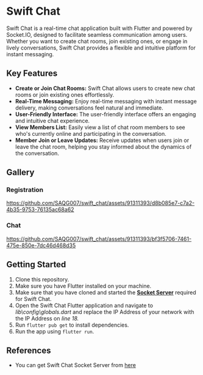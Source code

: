 # Swift Chat

Swift Chat is a real-time chat application built with Flutter and powered by Socket.IO, designed to facilitate seamless communication among users. Whether you want to create chat rooms, join existing ones, or engage in lively conversations, Swift Chat provides a flexible and intuitive platform for instant messaging.

## Key Features
- **Create or Join Chat Rooms:** Swift Chat allows users to create new chat rooms or join existing ones effortlessly.
- **Real-Time Messaging:** Enjoy real-time messaging with instant message delivery, making conversations feel natural and immediate.
- **User-Friendly Interface:** The user-friendly interface offers an engaging and intuitive chat experience.
- **View Members List:** Easily view a list of chat room members to see who's currently online and participating in the conversation.
- **Member Join or Leave Updates:** Receive updates when users join or leave the chat room, helping you stay informed about the dynamics of the conversation.

## Gallery

### Registration
https://github.com/SAQG007/swift_chat/assets/91311393/d8b085e7-c7a2-4b35-9753-76135ac68a62

### Chat
https://github.com/SAQG007/swift_chat/assets/91311393/bf3f5706-7461-475e-850e-7dc46d468d35

## Getting Started
1. Clone this repository.
2. Make sure you have Flutter installed on your machine.
3. Make sure that you have cloned and started the [**Socket Server**](https://github.com/SAQG007/swift-chat-socket-server) required for Swift Chat.
4. Open the Swift Chat Flutter application and navigate to *lib\config\globals.dart* and replace the IP Address of your network with the IP Address on *line 18.*
5. Run `flutter pub get` to install dependencies.
6. Run the app using `flutter run`.

## References
- You can get Swift Chat Socket Server from [here](https://github.com/SAQG007/swift-chat-socket-server)
